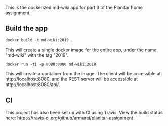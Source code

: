 This is the dockerized md-wiki app for part 3 of the Planitar home assignment.

## Build the app

```
docker build -t md-wiki:2019 .
```

This will create a single docker image for the entire app, under the name
"md-wiki" with the tag "2019".

```
docker run -ti -p 8080:8080 md-wiki:2019
```

This will create a container from the image. The client will be accessible at
http://localhost:8080, and the REST server will be accessible at
http://localhost:8080/api/.

## CI

This project has also been set up with CI using Travis. View the build status
here: https://travis-ci.org/github/armurei/planitar-assignment.

